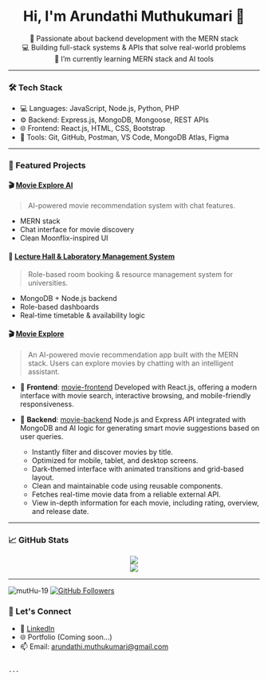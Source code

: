 
<h1 align="center">Hi, I'm Arundathi Muthukumari 👋</h1>
<p align="center">
  🚀 Passionate about backend development with the MERN stack <br>
  💻 Building full-stack systems & APIs that solve real-world problems <br>
  🌱 I’m currently learning MERN stack and AI tools
</p>

---

### 🛠️ Tech Stack
- 💻 Languages: JavaScript, Node.js, Python, PHP
- ⚙️ Backend: Express.js, MongoDB, Mongoose, REST APIs
- 🌐 Frontend: React.js, HTML, CSS, Bootstrap
- 🔧 Tools: Git, GitHub, Postman, VS Code, MongoDB Atlas, Figma

---

### 📌 Featured Projects

#### 🎬 [Movie Explore AI](https://github.com/mutHu-19/mutHu-19-Movie-EXplore)
> AI-powered movie recommendation system with chat features.
- MERN stack
- Chat interface for movie discovery
- Clean Moonflix-inspired UI

#### 🏫 [Lecture Hall & Laboratory Management System](https://github.com/mutHu-19/lecture-hall-booking-system)
> Role-based room booking & resource management system for universities.
- MongoDB + Node.js backend
- Role-based dashboards
- Real-time timetable & availability logic

#### 🎬 [Movie Explore](https://github.com/mutHu-19/mutHu-19-Movie-EXplore)

> An AI-powered movie recommendation app built with the MERN stack. Users can explore movies by chatting with an intelligent assistant.

* 🔗 **Frontend**: [movie-frontend](https://github.com/mutHu-19/movie-frontend)
  Developed with React.js, offering a modern interface with movie search, interactive browsing, and mobile-friendly responsiveness.

* 🔧 **Backend**: [movie-backend](https://github.com/mutHu-19/mutHu-19-Movie-EXplore/tree/main/backend)
  Node.js and Express API integrated with MongoDB and AI logic for generating smart movie suggestions based on user queries.


  - Instantly filter and discover movies by title.
  - Optimized for mobile, tablet, and desktop screens.
  - Dark-themed interface with animated transitions and grid-based layout.
  - Clean and maintainable code using reusable components.
  - Fetches real-time movie data from a reliable external API.
  - View in-depth information for each movie, including rating, overview, and release date.

---

### 📈 GitHub Stats

<p align="center">
  <img src="https://github-readme-stats.vercel.app/api?username=mutHu-19&show_icons=true&theme=tokyonight" />
  <br/>
  <img src="https://streak-stats.demolab.com?user=mutHu-19&theme=tokyonight" />
</p>

---
<p align="left">
  <img src="https://komarev.com/ghpvc/?username=mutHu-19&label=Profile%20views&color=0e75b6&style=flat" alt="mutHu-19" />
  <a href="https://github.com/mutHu-19?tab=followers">
    <img src="https://img.shields.io/github/followers/mutHu-19?label=Followers&style=flat&color=0e75b6" alt="GitHub Followers" />
  </a>
</p>


### 🤝 Let's Connect
- 💼 [LinkedIn](www.linkedin.com/in/arundathi-muthukumari-0060282b5)
- 🌐 Portfolio (Coming soon...)
- 📫 Email: arundathi.muthukumari@gmail.com
```

---
